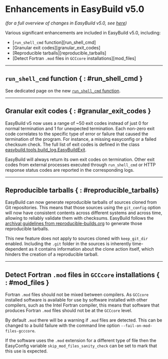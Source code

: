 # Enhancements in EasyBuild v5.0

*(for a full overview of changes in EasyBuild v5.0, see [here](index.md))*

Various significant enhancements are included in EasyBuild v5.0, including:

- [`run_shell_cmd` function][run_shell_cmd]
- [Granular exit codes][granular_exit_codes]
- [Reproducible tarballs][reproducible_tarballs]
- [Detect Fortran `.mod` files in `GCCcore` installations][mod_files]

---

## `run_shell_cmd` function { : #run_shell_cmd }

See dedicated page on the new [`run_shell_cmd` function](run_shell_cmd.md).

---

## Granular exit codes { : #granular_exit_codes }

EasyBuild v5 now uses a range of ~50 exit codes instead of just 0 for normal
termination and 1 for unexpected termination. Each non-zero exit code
correlates to the specific type of error or failure that caused the
termination of the program. For instance, a missing easyconfig or a failed
checksum check. The full list of exit codes is defined in the class
[easybuild.tools.build_log.EasyBuildExit](https://github.com/easybuilders/easybuild-framework/blob/main/easybuild/tools/build_log.py#L74).

EasyBuild will always return its own exit codes on termination. Other exit
codes from external processes executed through `run_shell_cmd` or HTTP response
status codes are reported in the corresponding logs.

---

## Reproducible tarballs { : #reproducible_tarballs}

EasyBuild can now generate reproducible tarballs of sources cloned from Git
repositories. This means that those sources using the `git_config` option will
now have consistent contents across different systems and across time, allowing
to reliably validate them with checksums. EasyBuild follows the
[archival guidelines from reproducible-builds.org](https://reproducible-builds.org/docs/archives/) 
to generate those reproducible tarballs.

This new feature does not apply to sources cloned with `keep_git_dir` enabled.
Including the `.git` folder in the sources is inherently time-dependent as it
contains information about the clone action itself, which hinders the creation
of a reproducible tarball.

---

## Detect Fortran `.mod` files in `GCCcore` installations { : #mod_files }

Fortran `.mod` files should not be mixed between compilers. As `GCCcore` installed software is
available for use by software installed with other compilers, such as the Intel Fortran compiler,
this means that software that produces Fortran `.mod` files should not be at the `GCCcore` level.

By default `.mod` there will be a warning if `.mod` files are detected. This can be changed to a
build failure with the command line option `--fail-on-mod-files-gcccore`.

If the software uses the `.mod` extension for a different type of file then the EasyConfig variable
`skip_mod_files_sanity_check` can be set to mark that this use is expected.
